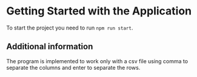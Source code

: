 # Getting Started with the Application
To start the project you need to run `npm run start`.

## Additional information
The program is implemented to work only with a csv file using comma to separate the columns and enter to separate the rows.

